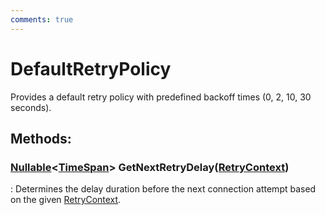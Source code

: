 ```yaml
---
comments: true
---
```

# DefaultRetryPolicy

Provides a default retry policy with predefined backoff times (0, 2, 10, 30 seconds). 


## **Methods**:

### [Nullable](https://learn.microsoft.com/en-us/dotnet/api/System.Nullable-1)&lt;[TimeSpan](https://learn.microsoft.com/en-us/dotnet/api/System.TimeSpan)&gt; GetNextRetryDelay([RetryContext](RetryContext.md))
: Determines the delay duration before the next connection attempt based on the given [RetryContext](RetryContext.md). 